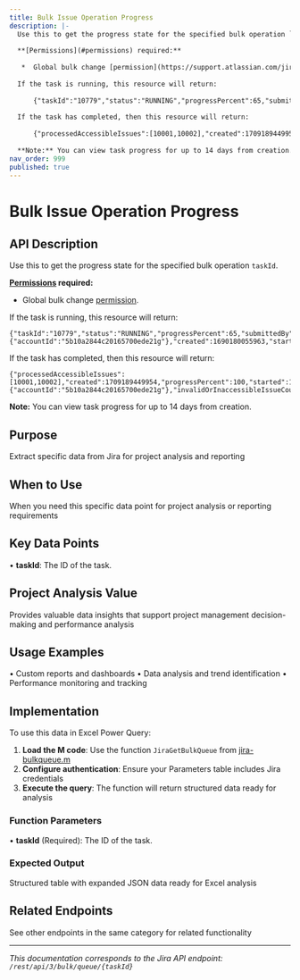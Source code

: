 ```yaml
---
title: Bulk Issue Operation Progress
description: |-
  Use this to get the progress state for the specified bulk operation `taskId`.
  
  **[Permissions](#permissions) required:**
  
   *  Global bulk change [permission](https://support.atlassian.com/jira-cloud-administration/docs/manage-global-permissions/).
  
  If the task is running, this resource will return:
  
      {"taskId":"10779","status":"RUNNING","progressPercent":65,"submittedBy":{"accountId":"5b10a2844c20165700ede21g"},"created":1690180055963,"started":1690180056206,"updated":169018005829}
  
  If the task has completed, then this resource will return:
  
      {"processedAccessibleIssues":[10001,10002],"created":1709189449954,"progressPercent":100,"started":1709189450154,"status":"COMPLETE","submittedBy":{"accountId":"5b10a2844c20165700ede21g"},"invalidOrInaccessibleIssueCount":0,"taskId":"10000","totalIssueCount":2,"updated":1709189450354}
  
  **Note:** You can view task progress for up to 14 days from creation.
nav_order: 999
published: true
---
```


# Bulk Issue Operation Progress

## API Description
Use this to get the progress state for the specified bulk operation `taskId`.

**[Permissions](#permissions) required:**

 *  Global bulk change [permission](https://support.atlassian.com/jira-cloud-administration/docs/manage-global-permissions/).

If the task is running, this resource will return:

    {"taskId":"10779","status":"RUNNING","progressPercent":65,"submittedBy":{"accountId":"5b10a2844c20165700ede21g"},"created":1690180055963,"started":1690180056206,"updated":169018005829}

If the task has completed, then this resource will return:

    {"processedAccessibleIssues":[10001,10002],"created":1709189449954,"progressPercent":100,"started":1709189450154,"status":"COMPLETE","submittedBy":{"accountId":"5b10a2844c20165700ede21g"},"invalidOrInaccessibleIssueCount":0,"taskId":"10000","totalIssueCount":2,"updated":1709189450354}

**Note:** You can view task progress for up to 14 days from creation.

## Purpose
Extract specific data from Jira for project analysis and reporting

## When to Use
When you need this specific data point for project analysis or reporting requirements

## Key Data Points
• **taskId**: The ID of the task.

## Project Analysis Value
Provides valuable data insights that support project management decision-making and performance analysis

## Usage Examples
• Custom reports and dashboards
• Data analysis and trend identification
• Performance monitoring and tracking

## Implementation
To use this data in Excel Power Query:

1. **Load the M code**: Use the function `JiraGetBulkQueue` from [jira-bulkqueue.m](../assets/jira-bulkqueue.m)
2. **Configure authentication**: Ensure your Parameters table includes Jira credentials
3. **Execute the query**: The function will return structured data ready for analysis

### Function Parameters
• **taskId** (Required): The ID of the task.

### Expected Output
Structured table with expanded JSON data ready for Excel analysis

## Related Endpoints
See other endpoints in the same category for related functionality

---
*This documentation corresponds to the Jira API endpoint: `/rest/api/3/bulk/queue/{taskId}`*
